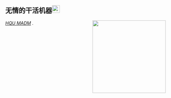<h2>无情的干活机器<img src="https://github.githubassets.com/images/mona-whisper.gif" height="24" /></h2>
<img align='right' src="https://media.giphy.com/media/836HiJc7pgzy8iNXCn/giphy.gif" width="230" />
<p><em><a href="http://www.hqumadm.com/">HQU MADM</a> . </em>
